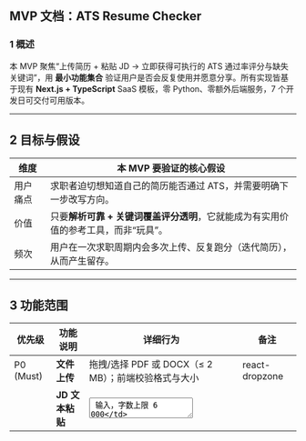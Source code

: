## **MVP 文档：ATS Resume Checker**

### **1 概述**

本 MVP 聚焦“上传简历 + 粘贴 JD → 立即获得可执行的 ATS 通过率评分与缺失关键词”，用 **最小功能集合** 验证用户是否会反复使用并愿意分享。所有实现皆基于现有 **Next.js + TypeScript** SaaS 模板，零 Python、零额外后端服务，7 个开发日可交付可用版本。

---

## **2 目标与假设**

| **维度** | **本 MVP 要验证的核心假设** |
| --- | --- |
| 用户痛点 | 求职者迫切想知道自己的简历能否通过 ATS，并需要明确下一步改写方向。 |
| 价值 | 只要**解析可靠 + 关键词覆盖评分透明**，它就能成为有实用价值的参考工具，而非“玩具”。 |
| 频次 | 用户在一次求职周期内会多次上传、反复跑分（迭代简历），从而产生留存。 |

---

## **3 功能范围**

| **优先级** | **功能说明** | **详细行为** | **备注** |
| --- | --- | --- | --- |
| P0 (Must) | **文件上传** | 拖拽/选择 PDF 或 DOCX（≤ 2 MB）；前端校验格式与大小 | react-dropzone |
|  | **JD 文本粘贴** | <textarea> 输入，字数上限 6 000 | 首版不抓取链接 |
|  | **简历解析** | pdf-parse → 文本；失败兜底 mammoth (DOCX) / simple-resume-parser | 解析成功率≥96 % |
|  | **关键词抽取** | keyword-extractor 获得去停用词关键词；natural.TfIdf 计算权重 | 支持中英混排 |
|  | **评分与缺词** | score = matched/total ×100；返回缺失词数组并排序 | 结果 0-100 分 |
|  | **结果 UI** | 进度环 + 缺词 Badge，高亮格式风险（表格/两栏） | Tailwind 组件 |
| P1 (Should) | **速率限制** | 每 IP 日 5 次 API 调用；提示超额 | next-rate-limit |
|  | **文件即弃** | 上传文件仅驻内存，响应后立即释放；隐私说明 | 遵守 GDPR |
| P2 (Could) | **格式风险自动提示** | 简单正则检测 <table>/双栏/图标字体 | 如时间不足可延后 |
|  | **分数分享卡片** | 复制进度环图片/链接，方便社交转发 | 增加裂变 |

**本 MVP 不含** GPT 改写、多 JD 对比、账号体系、Embedding 语义相似度、批量 API 等。

---

## **4 技术实现概览**

```
/src
 ├─ app
 │   ├─ page.tsx           // 上传表单 + 报告显示
 │   └─ api/scan/route.ts  // 核心业务 (Edge / Node)
 ├─ lib
 │   ├─ parsePdf.ts        // pdf-parse
 │   ├─ parseDocx.ts       // mammoth
 │   ├─ extractKeywords.ts // keyword-extractor
 │   └─ score.ts           // 覆盖率算法
 └─ types.ts               // 公共类型定义
```

- **解析链**：
    - PDF → pdf-parse（纯 JS，周下载 40 万+）
    - DOCX → mammoth；解析失败时调用 simple-resume-parser 兜底
- **关键词 & 评分**：
    - JD 关键词：keyword-extractor.extract(jdText, {language:'english', remove_digits:true})
    - 权重：natural.TfIdf ；分数公式见 score.ts
- **限流 & 部署**：
    - next-rate-limit 中间件，Vercel Free Tier 即可跑 ≤ 1000 req/日

---

## **5 用户流程**

1. **上传简历**：拖拽文件，前端校验大小 & 格式 → 发送 base64。
2. **粘贴 JD**：用户在文本框粘贴职位描述。
3. **后端处理**：API 解析文本 → 关键词提取 → 计算分数 & 缺词。
4. **返回报告**：进度环展示分数，缺词以 Badge 列表呈现；若解析失败或格式风险则警示文案。
5. **再次上传**：用户据缺词补充内容并重新扫描。

---

## **6 里程碑（7 个开发日）**

| **日** | **任务** | **验收** |
| --- | --- | --- |
| **D1** | 页面骨架、文件上传、JD 输入 | 成功接收文件 & 文本 |
| **D2** | PDF/DOCX 解析链打通 | 解析成功率 ≥ 90 % |
| **D3** | 关键词抽取 & 基础评分 | 正确输出 score + missing[] |
| **D4** | 前端结果组件 | UI 自适应手机 & 桌面 |
| **D5** | 格式风险检测 & 错误处理 | 表格/双栏警示可触发 |
| **D6** | 限流&隐私 | 文件驻内存、IP 日限 5 次 |
| **D7** | 部署 & 小规模内测 | 10 名用户跑通流程 |

---

## **7 风险与缓解**

| **风险** | **影响** | **缓解措施** |
| --- | --- | --- |
| 解析失败率过高 | 分数失真 → 不信任 | 双库兜底；超大/复杂模板优雅提示 |
| 滥用免费 API | 成本 & 性能压力 | IP 限流 + 文件大小限制 |
| 用户质疑权威性 | 转化率低 | 公开算法说明 + 引用 ATS 白皮书做背书 |

---

### **结尾**

完成此 MVP 即可验证：**“关键词覆盖 + 格式体检” 能否让求职者获得实用反馈并持续复用**。若二次扫描率达到 20 % 以上，即表明痛点被击中，可进入 “AI 改写 / 语义匹配 / 订阅增值” 下一阶段。